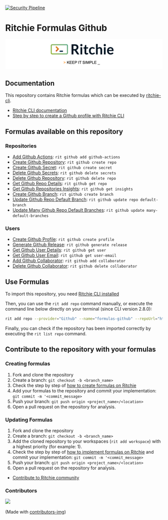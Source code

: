 [![Security Pipeline](https://github.com/GuillaumeFalourd/formulas-github/actions/workflows/security_pipeline.yml/badge.svg)](https://github.com/GuillaumeFalourd/formulas-github/actions/workflows/security_pipeline.yml)

# Ritchie Formulas Github

![Rit banner](/docs/img/ritchie-banner.png)

## Documentation

This repository contains Ritchie formulas which can be executed by [ritchie-cli](https://github.com/ZupIT/ritchie-cli).

- [Ritchie CLI documentation](https://docs.ritchiecli.io)
- [Step by step to create a Github profile with Ritchie CLI](https://bit.ly/devtoritgithubcreateprofile)

## Formulas available on this repository

### Repositories

- [Add Github Actions](https://github.com/GuillaumeFalourd/formulas-github/tree/master/github/add/github-actions): `rit github add github-actions`
- [Create Github Repository](https://github.com/GuillaumeFalourd/formulas-github/tree/master/github/create/repo): `rit github create repo`
- [Create Github Secret](https://github.com/GuillaumeFalourd/formulas-github/tree/master/github/create/secret): `rit github create secret`
- [Delete Github Secrets](https://github.com/GuillaumeFalourd/formulas-github/tree/master/github/delete/secrets): `rit github delete secrets`
- [Delete Github Repository](https://github.com/GuillaumeFalourd/formulas-github/tree/master/github/delete/repo): `rit github delete repo`
- [Get Github Repo Details](https://github.com/GuillaumeFalourd/formulas-github/tree/master/github/get/repo): `rit github get repo`
- [Get Github Repositories Insights](https://github.com/GuillaumeFalourd/formulas-github/tree/master/github/get/insights): `rit github get insights`
- [Create Github Branch](https://github.com/GuillaumeFalourd/formulas-github/tree/master/github/create/branch): `rit github create branch`
- [Update Github Repo Default Branch](https://github.com/GuillaumeFalourd/formulas-github/tree/master/github/update/repo/default-branch): `rit github update repo default-branch`
- [Update Many Github Repo Default Branches](https://github.com/GuillaumeFalourd/formulas-github/tree/master/github/update/many-default-branches): `rit github update many-default-branches`

### Users

- [Create Github Profile](https://github.com/GuillaumeFalourd/formulas-github/tree/master/github/create/profile): `rit github create profile`
- [Generate Github Release](https://github.com/GuillaumeFalourd/formulas-github/tree/master/github/generate/release): `rit github generate release`
- [Get Github User Details](https://github.com/GuillaumeFalourd/formulas-github/tree/master/github/get/user): `rit github get user`
- [Get Github User Email](https://github.com/GuillaumeFalourd/formulas-github/tree/master/github/get/user-email): `rit github get user-email`
- [Add Github Collaborator](https://github.com/GuillaumeFalourd/formulas-github/tree/master/github/add/collaborator): `rit github add collaborator`
- [Delete Github Collaborator](https://github.com/GuillaumeFalourd/formulas-github/tree/master/github/delete/collaborator): `rit github delete collaborator`

## Use Formulas

To import this repository, you need [Ritchie CLI installed](https://docs.ritchiecli.io/getting-started/installation)

Then, you can use the `rit add repo` command manually, or execute the command line below directly on your terminal (since CLI version 2.8.0):

```bash
rit add repo --provider="Github" --name="formulas-github" --repoUrl="https://github.com/GuillaumeFalourd/formulas-github" --priority=1
```

Finally, you can check if the repository has been imported correctly by executing the `rit list repo` command.

## Contribute to the repository with your formulas

### Creating formulas

1. Fork and clone the repository
2. Create a branch: `git checkout -b <branch_name>`
3. Check the step by step of [how to create formulas on Ritchie](https://docs.ritchiecli.io/tutorials/formulas/how-to-create-formulas)
4. Add your formulas to the repository
and commit your implementation: `git commit -m '<commit_message>`
5. Push your branch: `git push origin <project_name>/<location>`
6. Open a pull request on the repository for analysis.

### Updating Formulas

1. Fork and clone the repository
2. Create a branch: `git checkout -b <branch_name>`
3. Add the cloned repository to your workspaces (`rit add workspace`) with a highest priority (for example: 1).
4. Check the step by step of [how to implement formulas on Ritchie](https://docs.ritchiecli.io/tutorials/formulas/how-to-implement-a-formula)
and commit your implementation: `git commit -m '<commit_message>`
5. Push your branch: `git push origin <project_name>/<location>`
6. Open a pull request on the repository for analysis.

- [Contribute to Ritchie community](https://github.com/ZupIT/ritchie-formulas/blob/master/CONTRIBUTING.md)

### Contributors

<a href="https://github.com/GuillaumeFalourd/formulas-github/graphs/contributors">
  <img src="https://contrib.rocks/image?repo=GuillaumeFalourd/formulas-github" />
</a>

(Made with [contributors-img](https://contrib.rocks))
